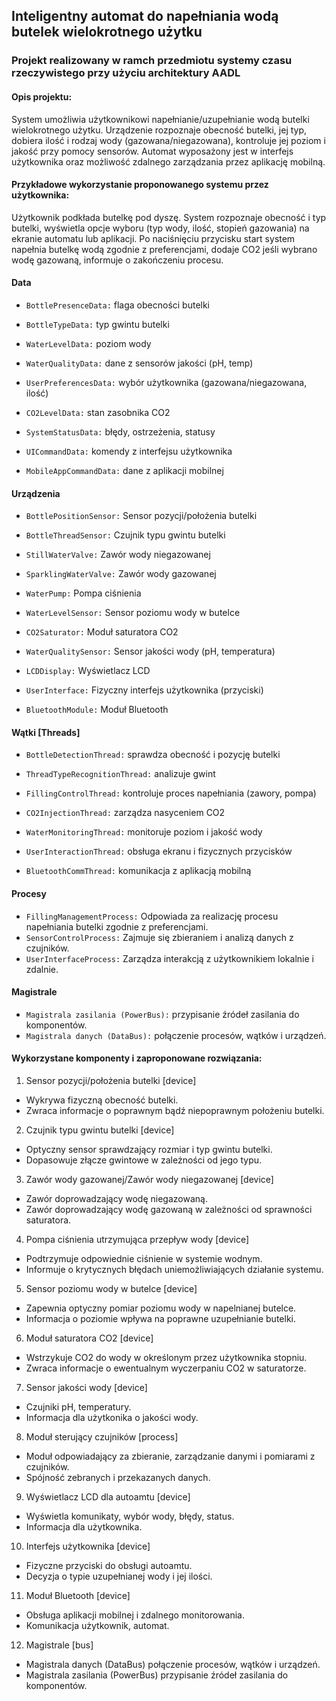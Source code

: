 ## Inteligentny automat do napełniania wodą butelek wielokrotnego użytku

### Projekt realizowany w ramch przedmiotu systemy czasu rzeczywistego przy użyciu architektury AADL

#### Opis projektu:

System umożliwia użytkownikowi napełnianie/uzupełnianie wodą butelki wielokrotnego użytku. Urządzenie rozpoznaje obecność butelki, jej typ, dobiera ilość i rodzaj wody (gazowana/niegazowana), kontroluje jej poziom i jakość przy pomocy sensorów. Automat wyposażony jest w interfejs użytkownika oraz możliwość zdalnego zarządzania przez aplikację mobilną.

#### Przykładowe wykorzystanie proponowanego systemu przez użytkownika:

Użytkownik podkłada butelkę pod dyszę. System rozpoznaje obecność i typ butelki, wyświetla opcje wyboru (typ wody, ilość, stopień gazowania) na ekranie automatu lub aplikacji. Po naciśnięciu przycisku start system napełnia butelkę wodą zgodnie z preferencjami, dodaje CO2 jeśli wybrano wodę gazowaną, informuje o zakończeniu procesu.

#### Data

- `BottlePresenceData:` flaga obecności butelki

- `BottleTypeData:` typ gwintu butelki

- `WaterLevelData:` poziom wody

- `WaterQualityData:` dane z sensorów jakości (pH, temp)

- `UserPreferencesData:` wybór użytkownika (gazowana/niegazowana, ilość)

- `CO2LevelData:` stan zasobnika CO2

- `SystemStatusData:` błędy, ostrzeżenia, statusy

- `UICommandData:` komendy z interfejsu użytkownika

- `MobileAppCommandData:` dane z aplikacji mobilnej

#### Urządzenia

- `BottlePositionSensor:` Sensor pozycji/położenia butelki

- `BottleThreadSensor:` Czujnik typu gwintu butelki

- `StillWaterValve:` Zawór wody niegazowanej

- `SparklingWaterValve:` Zawór wody gazowanej

- `WaterPump:` Pompa ciśnienia

- `WaterLevelSensor:` Sensor poziomu wody w butelce

- `CO2Saturator:` Moduł saturatora CO2

- `WaterQualitySensor:` Sensor jakości wody (pH, temperatura)

- `LCDDisplay:` Wyświetlacz LCD

- `UserInterface:` Fizyczny interfejs użytkownika (przyciski)

- `BluetoothModule:` Moduł Bluetooth

#### Wątki [Threads]

- `BottleDetectionThread:` sprawdza obecność i pozycję butelki

- `ThreadTypeRecognitionThread:` analizuje gwint

- `FillingControlThread:` kontroluje proces napełniania (zawory, pompa)

- `CO2InjectionThread:` zarządza nasyceniem CO2

- `WaterMonitoringThread:` monitoruje poziom i jakość wody

- `UserInteractionThread:` obsługa ekranu i fizycznych przycisków

- `BluetoothCommThread:` komunikacja z aplikacją mobilną
  
#### Procesy

- `FillingManagementProcess:` Odpowiada za realizację procesu napełniania butelki zgodnie z preferencjami.
- `SensorControlProcess:` Zajmuje się zbieraniem i analizą danych z czujników.
- `UserInterfaceProcess:` Zarządza interakcją z użytkownikiem lokalnie i zdalnie.

#### Magistrale

- `Magistrala zasilania (PowerBus):` przypisanie źródeł zasilania do komponentów.
- `Magistrala danych (DataBus):` połączenie procesów, wątków i urządzeń.


#### Wykorzystane komponenty i zaproponowane rozwiązania:

1. Sensor pozycji/położenia butelki [device]

  - Wykrywa fizyczną obecność butelki.
  - Zwraca informacje o poprawnym bądź niepoprawnym położeniu butelki.

2. Czujnik typu gwintu butelki [device]

  - Optyczny sensor sprawdzający rozmiar i typ gwintu butelki.
  - Dopasowuje złącze gwintowe w zależności od jego typu.

3. Zawór wody gazowanej/Zawór wody niegazowanej [device]

  - Zawór doprowadzający wodę niegazowaną.
  - Zawór doprowadzający wodę gazowaną w zależności od sprawności saturatora.

4. Pompa ciśnienia utrzymująca przepływ wody [device]

  - Podtrzymuje odpowiednie ciśnienie w systemie wodnym.
  - Informuje o krytycznych błędach uniemożliwiających działanie systemu.
 
5. Sensor poziomu wody w butelce [device]

  - Zapewnia optyczny pomiar poziomu wody w napelnianej butelce.
  - Informacja o poziomie wpływa na poprawne uzupełnianie butelki.

6. Moduł saturatora CO2 [device]

  - Wstrzykuje CO2 do wody w określonym przez użytkownika stopniu.
  - Zwraca informacje o ewentualnym wyczerpaniu CO2 w saturatorze.
    
7. Sensor jakości wody [device]
  - Czujniki pH, temperatury.
  - Informacja dla użytkonika o jakości wody.

8. Moduł sterujący czujników [process]

  - Moduł odpowiadający za zbieranie, zarządzanie danymi i pomiarami z czujników.
  - Spójność zebranych i przekazanych danych.

9. Wyświetlacz LCD dla autoamtu [device]

  - Wyświetla komunikaty, wybór wody, błędy, status.
  - Informacja dla użytkownika.

10. Interfejs użytkownika [device]

  - Fizyczne przyciski do obsługi autoamtu.
  - Decyzja o typie uzupełnianej wody i jej ilości.

11. Moduł Bluetooth [device]

  - Obsługa aplikacji mobilnej i zdalnego monitorowania.
  - Komunikacja użytkownik, automat.

12. Magistrale [bus]

  - Magistrala danych (DataBus) połączenie procesów, wątków i urządzeń.
  - Magistrala zasilania (PowerBus) przypisanie źródeł zasilania do komponentów.

